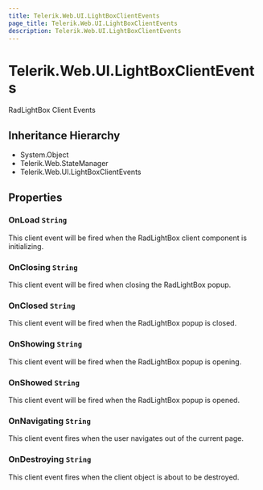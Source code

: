 ```yaml
---
title: Telerik.Web.UI.LightBoxClientEvents
page_title: Telerik.Web.UI.LightBoxClientEvents
description: Telerik.Web.UI.LightBoxClientEvents
---
```


# Telerik.Web.UI.LightBoxClientEvents

RadLightBox Client Events

## Inheritance Hierarchy

* System.Object
* Telerik.Web.StateManager
* Telerik.Web.UI.LightBoxClientEvents

## Properties

###  OnLoad `String`

This client event will be fired when the RadLightBox client component is initializing.

###  OnClosing `String`

This client event will be fired when closing the RadLightBox popup.

###  OnClosed `String`

This client event will be fired when the RadLightBox popup is closed.

###  OnShowing `String`

This client event will be fired when the RadLightBox popup is opening.

###  OnShowed `String`

This client event will be fired when the RadLightBox popup is opened.

###  OnNavigating `String`

This client event fires when the user navigates out of the current page.

###  OnDestroying `String`

This client event fires when the client object is about to be destroyed.

